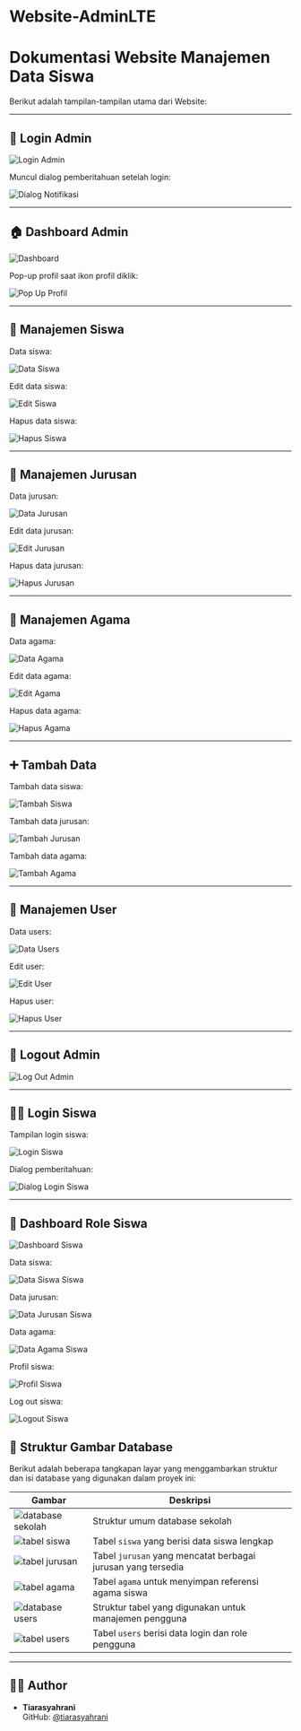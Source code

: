 # Website-AdminLTE
# Dokumentasi Website Manajemen Data Siswa

Berikut adalah tampilan-tampilan utama dari Website:

---

## 🔐 Login Admin

![Login Admin](images/file_2025-06-10_15.23.26.png)

Muncul dialog pemberitahuan setelah login:

![Dialog Notifikasi](images/file_2025-06-10_15.24.11.png)

---

## 🏠 Dashboard Admin

![Dashboard](images/file_2025-06-10_15.24.37.png)

Pop-up profil saat ikon profil diklik:

![Pop Up Profil](images/file_2025-06-10_15.26.44.png)

---

## 👤 Manajemen Siswa

Data siswa:

![Data Siswa](images/file_2025-06-10_15.27.10.png)

Edit data siswa:

![Edit Siswa](images/file_2025-06-10_15.27.35.png)

Hapus data siswa:

![Hapus Siswa](images/file_2025-06-10_15.27.54.png)

---

## 🏫 Manajemen Jurusan

Data jurusan:

![Data Jurusan](images/file_2025-06-10_15.28.15.png)

Edit data jurusan:

![Edit Jurusan](images/file_2025-06-10_15.28.34.png)

Hapus data jurusan:

![Hapus Jurusan](images/file_2025-06-10_15.28.53.png)

---

## 🙏 Manajemen Agama

Data agama:

![Data Agama](images/file_2025-06-10_15.29.13.png)

Edit data agama:

![Edit Agama](images/file_2025-06-10_15.29.28.png)

Hapus data agama:

![Hapus Agama](images/file_2025-06-10_15.29.46.png)

---

## ➕ Tambah Data

Tambah data siswa:

![Tambah Siswa](images/file_2025-06-10_15.30.22.png)

Tambah data jurusan:

![Tambah Jurusan](images/file_2025-06-10_15.30.43.png)

Tambah data agama:

![Tambah Agama](images/file_2025-06-10_15.31.00.png)

---

## 👥 Manajemen User

Data users:

![Data Users](images/file_2025-06-10_15.31.18.png)

Edit user:

![Edit User](images/file_2025-06-10_15.31.52.png)

Hapus user:

![Hapus User](images/file_2025-06-10_15.33.44.png)

---

## 🚪 Logout Admin

![Log Out Admin](images/file_2025-06-10_15.35.14.png)

---

## 🧑‍🎓 Login Siswa

Tampilan login siswa:

![Login Siswa](images/file_2025-06-10_15.35.58.png)

Dialog pemberitahuan:

![Dialog Login Siswa](images/file_2025-06-10_15.36.28.png)

---

## 🏫 Dashboard Role Siswa

![Dashboard Siswa](images/file_2025-06-10_15.36.47.png)

Data siswa:

![Data Siswa Siswa](images/file_2025-06-10_15.37.04.png)

Data jurusan:

![Data Jurusan Siswa](images/file_2025-06-10_15.37.25.png)

Data agama:

![Data Agama Siswa](images/file_2025-06-10_15.37.42.png)



Profil siswa:

![Profil Siswa](images/file_2025-06-10_15.38.03.png)

Log out siswa:

![Logout Siswa](images/file_2025-06-10_15.38.20.png)

## 📂 Struktur Gambar Database

Berikut adalah beberapa tangkapan layar yang menggambarkan struktur dan isi database yang digunakan dalam proyek ini:

| Gambar | Deskripsi |
|--------|-----------|
| ![database sekolah](images/file_2025-06-11_00.21.25.png) | Struktur umum database sekolah |
| ![tabel siswa](images/file_2025-06-11_00.22.09.png) | Tabel `siswa` yang berisi data siswa lengkap |
| ![tabel jurusan](images/file_2025-06-11_00.22.51.png) | Tabel `jurusan` yang mencatat berbagai jurusan yang tersedia |
| ![tabel agama](images/file_2025-06-11_00.23.08.png) | Tabel `agama` untuk menyimpan referensi agama siswa |
| ![database users](images/file_2025-06-11_00.23.28.png) | Struktur tabel yang digunakan untuk manajemen pengguna |
| ![tabel users](images/file_2025-06-11_00.23.47.png) | Tabel `users` berisi data login dan role pengguna |

---

## 🧑‍💻 Author

- **Tiarasyahrani**  
  GitHub: [@tiarasyahrani](https://github.com/tiarasyahrani)
